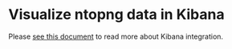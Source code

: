 # Visualize ntopng data in Kibana

Please [see this document](../kibana/README.md) to read more about Kibana integration.